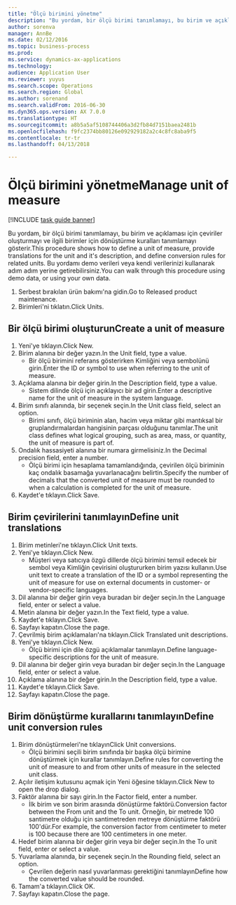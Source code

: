 ```yaml
--- 
title: "Ölçü birimini yönetme"
description: "Bu yordam, bir ölçü birimi tanımlamayı, bu birim ve açıklaması için çeviriler oluşturmayı ve ilgili birimler için dönüştürme kuralları tanımlamayı gösterir."
author: sorenva
manager: AnnBe
ms.date: 02/12/2016
ms.topic: business-process
ms.prod: 
ms.service: dynamics-ax-applications
ms.technology: 
audience: Application User
ms.reviewer: yuyus
ms.search.scope: Operations
ms.search.region: Global
ms.author: sorenand
ms.search.validFrom: 2016-06-30
ms.dyn365.ops.version: AX 7.0.0
ms.translationtype: HT
ms.sourcegitcommit: a8b5a5af5108744406a3d2fb84d7151baea2481b
ms.openlocfilehash: f9fc2374bb80126e092929182a2c4c8fc8aba9f5
ms.contentlocale: tr-tr
ms.lasthandoff: 04/13/2018

---
```

# <a name="manage-unit-of-measure"></a><span data-ttu-id="f5914-103">Ölçü birimini yönetme</span><span class="sxs-lookup"><span data-stu-id="f5914-103">Manage unit of measure</span></span>

[!INCLUDE [task guide banner](../../includes/task-guide-banner.md)]

<span data-ttu-id="f5914-104">Bu yordam, bir ölçü birimi tanımlamayı, bu birim ve açıklaması için çeviriler oluşturmayı ve ilgili birimler için dönüştürme kuralları tanımlamayı gösterir.</span><span class="sxs-lookup"><span data-stu-id="f5914-104">This procedure shows how to define a unit of measure, provide translations for the unit and it's description, and define conversion rules for related units.</span></span> <span data-ttu-id="f5914-105">Bu yordamı demo verileri veya kendi verilerinizi kullanarak adım adım yerine getirebilirsiniz.</span><span class="sxs-lookup"><span data-stu-id="f5914-105">You can walk through this procedure using demo data, or using your own data.</span></span>

1. <span data-ttu-id="f5914-106">Serbest bırakılan ürün bakımı'na gidin.</span><span class="sxs-lookup"><span data-stu-id="f5914-106">Go to Released product maintenance.</span></span>
2. <span data-ttu-id="f5914-107">Birimleri'ni tıklatın.</span><span class="sxs-lookup"><span data-stu-id="f5914-107">Click Units.</span></span>

## <a name="create-a-unit-of-measure"></a><span data-ttu-id="f5914-108">Bir ölçü birimi oluşturun</span><span class="sxs-lookup"><span data-stu-id="f5914-108">Create a unit of measure</span></span>
1. <span data-ttu-id="f5914-109">Yeni'ye tıklayın.</span><span class="sxs-lookup"><span data-stu-id="f5914-109">Click New.</span></span>
2. <span data-ttu-id="f5914-110">Birim alanına bir değer yazın.</span><span class="sxs-lookup"><span data-stu-id="f5914-110">In the Unit field, type a value.</span></span>
    * <span data-ttu-id="f5914-111">Bir ölçü birimini referans gösterirken Kimliğini veya sembolünü girin.</span><span class="sxs-lookup"><span data-stu-id="f5914-111">Enter the ID or symbol to use when referring to the unit of measure.</span></span>  
3. <span data-ttu-id="f5914-112">Açıklama alanına bir değer girin.</span><span class="sxs-lookup"><span data-stu-id="f5914-112">In the Description field, type a value.</span></span>
    * <span data-ttu-id="f5914-113">Sistem dilinde ölçü için açıklayıcı bir ad girin.</span><span class="sxs-lookup"><span data-stu-id="f5914-113">Enter a descriptive name for the unit of measure in the system language.</span></span>  
4. <span data-ttu-id="f5914-114">Birim sınıfı alanında, bir seçenek seçin.</span><span class="sxs-lookup"><span data-stu-id="f5914-114">In the Unit class field, select an option.</span></span>
    * <span data-ttu-id="f5914-115">Birimi sınıfı, ölçü biriminin alan, hacim veya miktar gibi mantıksal bir gruplandırmalardan hangisinin parçası olduğunu tanımlar.</span><span class="sxs-lookup"><span data-stu-id="f5914-115">The unit class defines what logical grouping, such as area, mass, or quantity, the unit of measure is part of.</span></span>  
5. <span data-ttu-id="f5914-116">Ondalık hassasiyeti alanına bir numara girmelisiniz.</span><span class="sxs-lookup"><span data-stu-id="f5914-116">In the Decimal precision field, enter a number.</span></span>
    * <span data-ttu-id="f5914-117">Ölçü birimi için hesaplama tamamlandığında, çevirilen ölçü biriminin kaç ondalık basamağa yuvarlanacağını belirtin.</span><span class="sxs-lookup"><span data-stu-id="f5914-117">Specify the number of decimals that the converted unit of measure must be rounded to when a calculation is completed for the unit of measure.</span></span>  
6. <span data-ttu-id="f5914-118">Kaydet'e tıklayın.</span><span class="sxs-lookup"><span data-stu-id="f5914-118">Click Save.</span></span>

## <a name="define-unit-translations"></a><span data-ttu-id="f5914-119">Birim çevirilerini tanımlayın</span><span class="sxs-lookup"><span data-stu-id="f5914-119">Define unit translations</span></span>
1. <span data-ttu-id="f5914-120">Birim metinleri'ne tıklayın.</span><span class="sxs-lookup"><span data-stu-id="f5914-120">Click Unit texts.</span></span>
2. <span data-ttu-id="f5914-121">Yeni'ye tıklayın.</span><span class="sxs-lookup"><span data-stu-id="f5914-121">Click New.</span></span>
    * <span data-ttu-id="f5914-122">Müşteri veya satıcıya özgü dillerde ölçü birimini temsil edecek bir sembol veya Kimliğin çevirisini oluştururken birim yazısı kullanın.</span><span class="sxs-lookup"><span data-stu-id="f5914-122">Use unit text to create a translation of the ID or a symbol representing the unit of measure for use on external documents in customer- or vendor-specific languages.</span></span>  
3. <span data-ttu-id="f5914-123">Dil alanına bir değer girin veya buradan bir değer seçin.</span><span class="sxs-lookup"><span data-stu-id="f5914-123">In the Language field, enter or select a value.</span></span>
4. <span data-ttu-id="f5914-124">Metin alanına bir değer yazın.</span><span class="sxs-lookup"><span data-stu-id="f5914-124">In the Text field, type a value.</span></span>
5. <span data-ttu-id="f5914-125">Kaydet'e tıklayın.</span><span class="sxs-lookup"><span data-stu-id="f5914-125">Click Save.</span></span>
6. <span data-ttu-id="f5914-126">Sayfayı kapatın.</span><span class="sxs-lookup"><span data-stu-id="f5914-126">Close the page.</span></span>
7. <span data-ttu-id="f5914-127">Çevrilmiş birim açıklamaları'na tıklayın.</span><span class="sxs-lookup"><span data-stu-id="f5914-127">Click Translated unit descriptions.</span></span>
8. <span data-ttu-id="f5914-128">Yeni'ye tıklayın.</span><span class="sxs-lookup"><span data-stu-id="f5914-128">Click New.</span></span>
    * <span data-ttu-id="f5914-129">Ölçü birimi için dile özgü açıklamalar tanımlayın.</span><span class="sxs-lookup"><span data-stu-id="f5914-129">Define language-specific descriptions for the unit of measure.</span></span>  
9. <span data-ttu-id="f5914-130">Dil alanına bir değer girin veya buradan bir değer seçin.</span><span class="sxs-lookup"><span data-stu-id="f5914-130">In the Language field, enter or select a value.</span></span>
10. <span data-ttu-id="f5914-131">Açıklama alanına bir değer girin.</span><span class="sxs-lookup"><span data-stu-id="f5914-131">In the Description field, type a value.</span></span>
11. <span data-ttu-id="f5914-132">Kaydet'e tıklayın.</span><span class="sxs-lookup"><span data-stu-id="f5914-132">Click Save.</span></span>
12. <span data-ttu-id="f5914-133">Sayfayı kapatın.</span><span class="sxs-lookup"><span data-stu-id="f5914-133">Close the page.</span></span>

## <a name="define-unit-conversion-rules"></a><span data-ttu-id="f5914-134">Birim dönüştürme kurallarını tanımlayın</span><span class="sxs-lookup"><span data-stu-id="f5914-134">Define unit conversion rules</span></span>
1. <span data-ttu-id="f5914-135">Birim dönüştürmeleri'ne tıklayın</span><span class="sxs-lookup"><span data-stu-id="f5914-135">Click Unit conversions.</span></span>
    * <span data-ttu-id="f5914-136">Ölçü birimini seçili birim sınıfında bir başka ölçü birimine dönüştürmek için kurallar tanımlayın.</span><span class="sxs-lookup"><span data-stu-id="f5914-136">Define rules for converting the unit of measure to and from other units of measure in the selected unit class.</span></span>  
2. <span data-ttu-id="f5914-137">Açılır iletişim kutusunu açmak için Yeni öğesine tıklayın.</span><span class="sxs-lookup"><span data-stu-id="f5914-137">Click New to open the drop dialog.</span></span>
3. <span data-ttu-id="f5914-138">Faktör alanına bir sayı girin.</span><span class="sxs-lookup"><span data-stu-id="f5914-138">In the Factor field, enter a number.</span></span>
    * <span data-ttu-id="f5914-139">İlk birim ve son birim arasında dönüştürme faktörü.</span><span class="sxs-lookup"><span data-stu-id="f5914-139">Conversion factor between the From unit and the To unit.</span></span> <span data-ttu-id="f5914-140">Örneğin, bir metrede 100 santimetre olduğu için santimetreden metreye dönüştürme faktörü 100'dür.</span><span class="sxs-lookup"><span data-stu-id="f5914-140">For example, the conversion factor from centimeter to meter is 100 because there are 100 centimeters in one meter.</span></span>  
4. <span data-ttu-id="f5914-141">Hedef birim alanına bir değer girin veya bir değer seçin.</span><span class="sxs-lookup"><span data-stu-id="f5914-141">In the To unit field, enter or select a value.</span></span>
5. <span data-ttu-id="f5914-142">Yuvarlama alanında, bir seçenek seçin.</span><span class="sxs-lookup"><span data-stu-id="f5914-142">In the Rounding field, select an option.</span></span>
    * <span data-ttu-id="f5914-143">Çevrilen değerin nasıl yuvarlanması gerektiğini tanımlayın</span><span class="sxs-lookup"><span data-stu-id="f5914-143">Define how the converted value should be rounded.</span></span>  
6. <span data-ttu-id="f5914-144">Tamam'a tıklayın.</span><span class="sxs-lookup"><span data-stu-id="f5914-144">Click OK.</span></span>
7. <span data-ttu-id="f5914-145">Sayfayı kapatın.</span><span class="sxs-lookup"><span data-stu-id="f5914-145">Close the page.</span></span>



